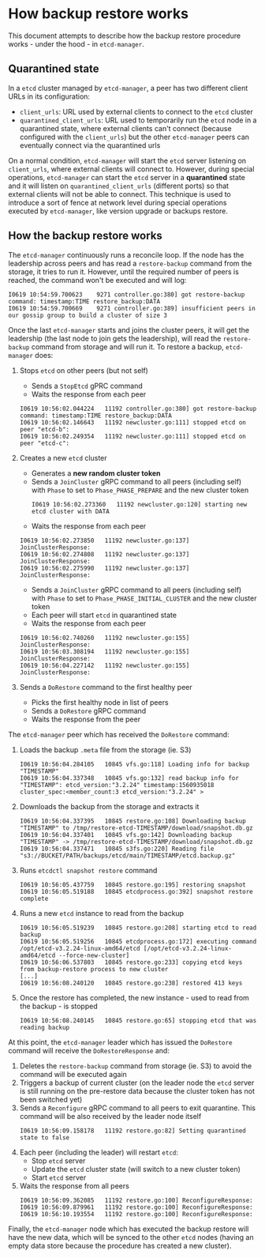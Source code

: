 # How backup restore works

This document attempts to describe how the backup restore procedure works - under the hood - in `etcd-manager`.


## Quarantined state

In a `etcd` cluster managed by `etcd-manager`, a peer has two different client URLs in its configuration:
- `client_urls`: URL used by external clients to connect to the `etcd` cluster
- `quarantined_client_urls`: URL used to temporarily run the `etcd` node in a quarantined state, where external clients can't connect (because configured with the `client_urls`) but the other `etcd-manager` peers can eventually connect via the quarantined urls

On a normal condition, `etcd-manager` will start the `etcd` server listening on `client_urls`, where external clients will connect to. However, during special operations, `etcd-manager` can start the `etcd` server in a **quarantined** state and it will listen on `quarantined_client_urls` (different ports) so that external clients will not be able to connect. This technique is used to introduce a sort of fence at network level during special operations executed by `etcd-manager`, like version upgrade or backups restore.


## How the backup restore works

The `etcd-manager` continuously runs a reconcile loop. If the node has the leadership across peers and has read a `restore-backup` command from the storage, it tries to run it. However, until the required number of peers is reached, the command won't be executed and will log:

```
I0619 10:54:59.700623    9271 controller.go:380] got restore-backup command: timestamp:TIME restore_backup:DATA
I0619 10:54:59.700669    9271 controller.go:389] insufficient peers in our gossip group to build a cluster of size 3
```

Once the last `etcd-manager` starts and joins the cluster peers, it will get the leadership (the last node to join gets the leadership), will read the `restore-backup` command from storage and will run it. To restore a backup, `etcd-manager` does:

1. Stops `etcd` on other peers (but not self)
   - Sends a `StopEtcd` gPRC command
   - Waits the response from each peer
    ```
    I0619 10:56:02.044224   11192 controller.go:380] got restore-backup command: timestamp:TIME restore_backup:DATA
    I0619 10:56:02.146643   11192 newcluster.go:111] stopped etcd on peer "etcd-b":
    I0619 10:56:02.249354   11192 newcluster.go:111] stopped etcd on peer "etcd-c":
    ```

2. Creates a new `etcd` cluster
   - Generates a **new random cluster token**
   - Sends a `JoinCluster` gRPC command to all peers (including self) with `Phase` to set to `Phase_PHASE_PREPARE` and the new cluster token
     ```
     I0619 10:56:02.273360   11192 newcluster.go:120] starting new etcd cluster with DATA
     ```
   - Waits the response from each peer
    ```
    I0619 10:56:02.273850   11192 newcluster.go:137] JoinClusterResponse:
    I0619 10:56:02.274808   11192 newcluster.go:137] JoinClusterResponse:
    I0619 10:56:02.275990   11192 newcluster.go:137] JoinClusterResponse:
    ```
   - Sends a `JoinCluster` gRPC command to all peers (including self) with `Phase` to set to `Phase_PHASE_INITIAL_CLUSTER` and the new cluster token
   - Each peer will start `etcd` in quarantined state
   - Waits the response from each peer
    ```
    I0619 10:56:02.740260   11192 newcluster.go:155] JoinClusterResponse:
    I0619 10:56:03.308194   11192 newcluster.go:155] JoinClusterResponse:
    I0619 10:56:04.227142   11192 newcluster.go:155] JoinClusterResponse:
    ```

3. Sends a `DoRestore` command to the first healthy peer
   - Picks the first healthy node in list of peers
   - Sends a `DoRestore` gRPC command
   - Waits the response from the peer


The `etcd-manager` peer which has received the `DoRestore` command:

1. Loads the backup `.meta` file from the storage (ie. S3)
    ```
    I0619 10:56:04.284105   10845 vfs.go:118] Loading info for backup "TIMESTAMP"
    I0619 10:56:04.337348   10845 vfs.go:132] read backup info for "TIMESTAMP": etcd_version:"3.2.24" timestamp:1560935018 cluster_spec:<member_count:3 etcd_version:"3.2.24" >
    ```
2. Downloads the backup from the storage and extracts it
    ```
    I0619 10:56:04.337395   10845 restore.go:108] Downloading backup "TIMESTAMP" to /tmp/restore-etcd-TIMESTAMP/download/snapshot.db.gz
    I0619 10:56:04.337401   10845 vfs.go:142] Downloading backup "TIMESTAMP" -> /tmp/restore-etcd-TIMESTAMP/download/snapshot.db.gz
    I0619 10:56:04.337471   10845 s3fs.go:220] Reading file "s3://BUCKET/PATH/backups/etcd/main/TIMESTAMP/etcd.backup.gz"
    ```
3. Runs `etcdctl snapshot restore` command
    ```
    I0619 10:56:05.437759   10845 restore.go:195] restoring snapshot
    I0619 10:56:05.519188   10845 etcdprocess.go:392] snapshot restore complete
    ```
4. Runs a new `etcd` instance to read from the backup
    ```
    I0619 10:56:05.519239   10845 restore.go:208] starting etcd to read backup
    I0619 10:56:05.519256   10845 etcdprocess.go:172] executing command /opt/etcd-v3.2.24-linux-amd64/etcd [/opt/etcd-v3.2.24-linux-amd64/etcd --force-new-cluster]
    I0619 10:56:06.537803   10845 restore.go:233] copying etcd keys from backup-restore process to new cluster
    [...]
    I0619 10:56:08.240120   10845 restore.go:238] restored 413 keys
    ```
5. Once the restore has completed, the new instance - used to read from the backup - is stopped
    ```
    I0619 10:56:08.240145   10845 restore.go:65] stopping etcd that was reading backup
    ```

At this point, the `etcd-manager` leader which has issued the `DoRestore` command will receive the `DoRestoreResponse` and:
1. Deletes the `restore-backup` command from storage (ie. S3) to avoid the command will be executed again
2. Triggers a backup of current cluster (on the leader node the `etcd` server is still running on the pre-restore data because the cluster token has not been switched yet)
3. Sends a `Reconfigure` gRPC command to all peers to exit quarantine. This command will be also received by the leader node itself
    ```
    I0619 10:56:09.158178   11192 restore.go:82] Setting quarantined state to false
    ```
4. Each peer (including the leader) will restart `etcd`:
    - Stop `etcd` server
    - Update the `etcd` cluster state (will switch to a new cluster token)
    - Start `etcd` server
5. Waits the response from all peers
    ```
    I0619 10:56:09.362085   11192 restore.go:100] ReconfigureResponse:
    I0619 10:56:09.879961   11192 restore.go:100] ReconfigureResponse:
    I0619 10:56:10.193554   11192 restore.go:100] ReconfigureResponse:
    ```

Finally, the `etcd-manager` node which has executed the backup restore will have the new data, which will be synced to the other `etcd` nodes (having an empty data store because the procedure has created a new cluster).
